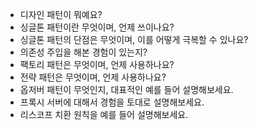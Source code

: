 -   디자인 패턴이 뭐예요?
-   싱글톤 패턴이란 무엇이며, 언제 쓰이나요?
-   싱글톤 패턴의 단점은 무엇이며, 이를 어떻게 극복할 수 있나요?
-   의존성 주입을 해본 경험이 있는지?
-   팩토리 패턴은 무엇이며, 언제 사용하나요?
-   전략 패턴은 무엇이며, 언제 사용하나요?
-   옵저버 패턴이 무엇인지, 대표적인 예를 들어 설명해보세요.
-   프록시 서버에 대해서 경험을 토대로 설명해보세요.
-   리스코프 치환 원칙을 예를 들어 설명해보세요.
